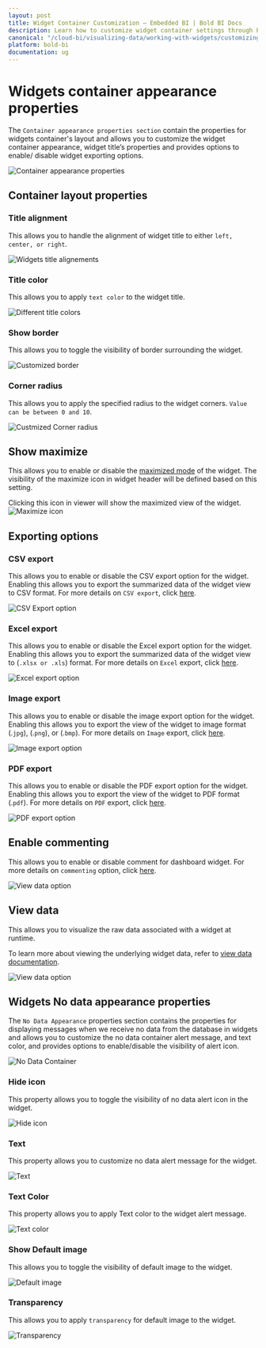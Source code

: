 ```yaml
---
layout: post
title: Widget Container Customization – Embedded BI | Bold BI Docs
description: Learn how to customize widget container settings through Properties pane in Bold BI Embedded dashboard.
canonical: "/cloud-bi/visualizing-data/working-with-widgets/customizing-container-appearance/"
platform: bold-bi
documentation: ug
---
```


# Widgets container appearance properties

The `Container appearance properties section` contain the properties for widgets container's layout and allows you to customize the widget container appearance, widget title’s properties and provides options to enable/ disable widget exporting options.

![Container appearance properties](/static/assets/embedded/visualizing-data/working-with-widgets/images/ContainerAppearance12.png)

## Container layout properties

### Title alignment

This allows you to handle the alignment of widget title to either `left, center, or right`.

![Widgets title alignements](/static/assets/embedded/visualizing-data/working-with-widgets/images/ContainerAppearance1.png)

### Title color

This allows you to apply `text color` to the widget title.

![Different title colors](/static/assets/embedded/visualizing-data/working-with-widgets/images/ContainerAppearance2.png)

### Show border

This allows you to toggle the visibility of border surrounding the widget.

![Customized border](/static/assets/embedded/visualizing-data/working-with-widgets/images/ContainerAppearance3.png)

### Corner radius

This allows you to apply the specified radius to the widget corners. `Value can be between 0 and 10`.

![Custmized Corner radius](/static/assets/embedded/visualizing-data/working-with-widgets/images/ContainerAppearance4.png)

## Show maximize

This allows you to enable or disable the [maximized mode](/embedded-bi/working-with-dashboards/preview-dashboard/exporting-reports-from-widgets/maximizing-widget-view/) of the widget. The visibility of the maximize icon in widget header will be defined based on this setting. 

Clicking this icon in viewer will show the maximized view of the widget.
![Maximize icon](/static/assets/embedded/visualizing-data/working-with-widgets/images/ContainerAppearance5.png)

## Exporting options

### CSV export

This allows you to enable or disable the CSV export option for the widget. Enabling this allows you to export the summarized data of the widget view to CSV format.
For more details on `CSV export`, click [here](/embedded-bi/working-with-dashboards/preview-dashboard/exporting-reports-from-widgets/exporting-options/#exporting-widget-to-csv).

![CSV Export option](/static/assets/embedded/visualizing-data/working-with-widgets/images/ContainerAppearance9.png)

### Excel export
This allows you to enable or disable the Excel export option for the widget. Enabling this allows you to export the summarized data of the widget view to (`.xlsx or .xls`) format.
For more details on `Excel` export, click [here](/embedded-bi/working-with-dashboards/preview-dashboard/exporting-reports-from-widgets/exporting-options/#exporting-widget-to-excel).

![Excel export option](/static/assets/embedded/visualizing-data/working-with-widgets/images/ContainerAppearance10.png)

### Image export
This allows you to enable or disable the image export option for the widget. Enabling this allows you to export the view of the widget to image format (.`jpg`), (.`png`), or (.`bmp`).
For more details on `Image` export, click [here](/embedded-bi/working-with-dashboards/preview-dashboard/exporting-reports-from-widgets/exporting-options/#exporting-widget-to-image).

![Image export option](/static/assets/embedded/visualizing-data/working-with-widgets/images/ContainerAppearance8.png)

### PDF export

This allows you to enable or disable the PDF export option for the widget. Enabling this allows you to export the view of the widget to PDF format (.`pdf`). 
For more details on `PDF` export, click [here](/embedded-bi/working-with-dashboards/preview-dashboard/exporting-reports-from-widgets/exporting-options/#exporting-widget-to-pdf). 

![PDF export option](/static/assets/embedded/visualizing-data/working-with-widgets/images/ContainerAppearance7.png)

## Enable commenting

This allows you to enable or disable comment for dashboard widget. 
For more details on `commenting` option, click [here](/embedded-bi/visualizing-data/working-with-widgets/commenting-widget/).

![View data option](/static/assets/embedded/visualizing-data/working-with-widgets/images/ContainerAppearance11.png)

## View data

This allows you to visualize the raw data associated with a widget at runtime. 

To learn more about viewing the underlying widget data, refer to [view data documentation](/embedded-bi/visualizing-data/working-with-widgets/view-data/). 

![View data option](/static/assets/embedded/visualizing-data/working-with-widgets/images/ContainerAppearance6.png)

## Widgets No data appearance properties
The `No Data Appearance` properties section contains the properties for displaying messages when we receive no data from the database in widgets and allows you to customize the no data container alert message, and text color, and provides options to enable/disable the visibility of alert icon.

![No Data Container](/static/assets/embedded/visualizing-data/working-with-widgets/images/nodata-container.png#max-width=76%)

### Hide icon
This property allows you to toggle the visibility of no data alert icon in the widget.

![Hide icon](/static/assets/embedded/visualizing-data/working-with-widgets/images/nodata-container-hideicon.png#max-width=74%)

### Text
This property allows you to customize no data alert message for the widget.

![Text](/static/assets/embedded/visualizing-data/working-with-widgets/images/nodata-container-text.png)

### Text Color
This property allows you to apply Text color to the widget alert message.

![Text color](/static/assets/embedded/visualizing-data/working-with-widgets/images/nodata-container-textcolor.png)

### Show Default image
This allows you to toggle the visibility of default image to the widget.

![Default image](/static/assets/embedded/visualizing-data/working-with-widgets/images/nodata-container-default-image.png)

### Transparency
This allows you to apply `transparency` for default image to the widget.

![Transparency](/static/assets/embedded/visualizing-data/working-with-widgets/images/nodata-container-transparency.png)



